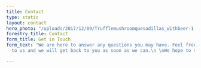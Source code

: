 ```yaml
---
title: Contact
type: static
layout: contact
hero_photo: "/uploads/2017/12/09/Trufflemushroomquesadillas_withbeer-1._optimizedjpg"
forestry_title: Contact
form_title: Get in Touch
form_text: "We are here to answer any questions you may have. Feel free to reach out
  to us and we will get back to you as soon as we can.\n \nWe hope to see you soon!"

---
```

